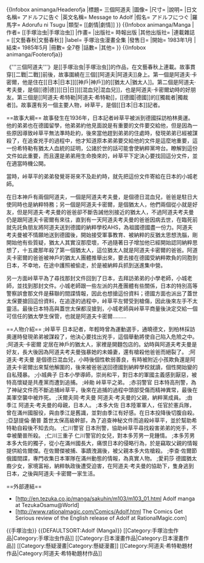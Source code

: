 {{Infobox animanga/Headerofja
|標題= 三個阿道夫
|圖像=
|尺寸=
|說明=
|日文名稱= アドルフに告ぐ
|英文名稱= Message to Adolf 
|假名= アドルフにつぐ
|羅馬字= Adorufu ni Tsugu
|類型= [[劇情|劇情]]
}}
{{Infobox animanga/Manga
|作者= [[手塚治虫|手塚治虫]]
|作畫=
|出版社= 時報出版
|其他出版社=
|連載雜誌= [[文藝春秋|文藝春秋]]
|label= 手塚治虫漫畫全集
|發售日=
|開始= 1983年1月
|結束= 1985年5月
|冊數= 全7卷
|話數=
|其他=
}}
{{Infobox animanga/Footerofja}}

《'''三個阿道夫'''》是[[手塚治虫|手塚治虫]]的作品，在文藝春秋上連載。故事貫穿[[二戰|二戰]]前後，故事圍繞在三個[[阿道夫|阿道夫]]身上。第一個是阿道夫·卡密爾，他是住在[[日本|日本]][[神戶|神戶]]的[[猶太人|猶太人]]。第二個是阿道夫·考夫曼，是個[[德|德]][[日|日]][[混血兒|混血兒]]，也是阿道夫·卡密爾幼時的好朋友。第三個是[[阿道夫·希特勒|阿道夫·希特勒]]，[[德國|德國]]的[[獨裁者|獨裁者]]。故事還有另一個主要人物，峠草平，是個[[日本|日本]]記者。

==故事大綱==
故事發生在1936年，日本記者峠草平被派到德國採訪柏林奧運。他的弟弟也在德國留學，他弟弟約他見面說是有重要的文件要交給他，但是因為一些原因導致峠草平無法準時赴約，後來當他趕到弟弟的住處時，發現弟弟已經被謀殺了，在追查兇手的過程中，他才知道原本弟弟要交給他的文件是這麼地重要，這一份希特勒有猶太人血統的証明，公諸於世的話可能會使納粹黨垮台。瞭解到這份文件如此重要，而且還是弟弟用生命換來的，峠草平下定決心要找回這分文件，並在適當時機公開。

當時，峠草平的弟弟發覺哥哥來不及赴約時，就先把這份文件寄給在日本的小城老師。

在日本神戶有兩個阿道夫，一個是阿道夫考夫曼，是個德日混血兒，爸爸是駐日大使同時也是納粹特務；另一個是阿道夫卡密爾，是個猶太人，他們兩個從小就是好友，但是阿道夫·考夫曼的爸爸卻不斷告誡他別接近的猶太人，不過阿道夫考夫曼仍是跟阿道夫卡密爾有來往，直到有一天阿道夫考夫曼的爸爸因病去世，在臨死前就先託負朋友將阿道夫送到德國的納粹學校AHS，為祖國德國盡一份力。阿道夫考夫曼被不情願地送到德國後，開始接受軍事教育、被納粹的反猶太思想洗腦，剛開始他有些質疑，猶太人其實沒那麼壞，不過隨著日子增加他已經開始認同納粹思想了，十五歲那年殺了第一個猶太人，這位猶太人就是阿道夫卡密爾的爸爸。阿道夫卡密爾的爸爸被神戶的猶太人團體推舉出來，要去接在德國受納粹欺負的同胞到日本，不幸地，在途中護照被偷走，於是被納粹兵抓到送進集中營。

另一方面峠草平為了尋找那封文件回到了日本，去拜訪弟弟的小學老師，小城老師，並找到那封文件。小城老師跟一些左派的共產團體有些關係，日本的特別高等警察誤會那文件是蘇聯的間諜情報，因此也想搶這份資料；德國方面也派出了蓋世太保要搶回這份資料，在追逐的過程中，峠草平左臂受到槍傷，因此後來左手不太靈活。最後日本特高與蓋世太保都沒搶到，小城老師與峠草平商量後決定交給一個可信任的猶太學生保管，也就是阿道夫卡密爾.........

==人物介紹==
;峠草平
日本記者，年輕時曾為運動選手，通曉德文，到柏林採訪奧運時發現弟弟被謀殺了，他決心要找出兇手，這個舉動將使自己陷入危險之中。
;阿道夫·卡密爾
定居在神戶的猶太人，家裡是開麵包店的。幼時與阿道夫考夫曼是好友，長大後因為阿道夫考夫曼強暴她的未婚妻，還有槍殺他爸爸而絕裂了。
;阿道夫·考夫曼 
是個德日混血兒，小時後個性軟弱善良，有時被附近小孩欺負還是阿道夫卡密爾出來幫他解圍的，後來被爸爸送回德國到納粹學校就讀，個性開始變的自私殘暴。
;小城典子
日本小學導師，崇尚和平，對日本的軍國主義感到厭惡，被特高懷疑是共產黨而遭到追捕。
;峠勛
峠草平之弟。
;赤羽警官
日本特高刑警，為了神祕文件而不斷追捕峠草平，後來在追捕的過程中頭部受傷而精神異常，最後在美軍空襲中被炸死。
;沃爾夫岡·考夫曼
阿道夫·考夫曼的父親，納粹黨成員。
;由季江
阿道夫·考夫曼的母親，日本人。
;本多大佐
日本陸軍軍人，任官於憲兵隊，曾在滿州國服役，與由季江是舊識，並對由季江有好感。在日本投降後切腹自殺。
;亞瑟提倫·蘭普
蓋世太保高級幹部，為了追查神秘文件而追殺峠草平，並於幫助希特勒自殺後不知去向。
;仁川警官
日本刑警，協助峠草平尋找殺害弟弟的兇手，不幸被蘭普所殺。
;仁川三重子
仁川警官的女兒，對本多芳男一見鍾情。
;本多芳男
本多大佐的獨子，從小在滿州國長大，痛恨日本的侵略行為，於是竊取父親的情報提供給佐爾傑。在佐爾傑被捕、事蹟洩漏後，被父親本多大佐槍殺。
;李查·佐爾節
俄國間諜，專門收集日本軍隊在滿州動態的情報，為真實人物。
;愛莉莎
德國猶太裔少女，家境富裕，納粹執政後遭受迫害，在阿道夫·考夫曼的協助下，隻身逃到日本，之後與阿道夫·卡密爾一家生活。

==外部連結==
* [http://en.tezuka.co.jp/manga/sakuhin/m103/m103_01.html Adolf manga at TezukaOsamu@World]
* [http://www.rationalmagic.com/Comics/Adolf.html The Comics Get Serious review of the English release of Adolf at RationalMagic.com]

{{手塚治虫}}
{{DEFAULTSORT:Adolf (Manga)}}
[[Category:手塚治虫作品|Category:手塚治虫作品]]
[[Category:日本漫畫作品|Category:日本漫畫作品]]
[[Category:懸疑漫畫|Category:懸疑漫畫]]
[[Category:阿道夫·希特勒題材作品|Category:阿道夫·希特勒題材作品]]